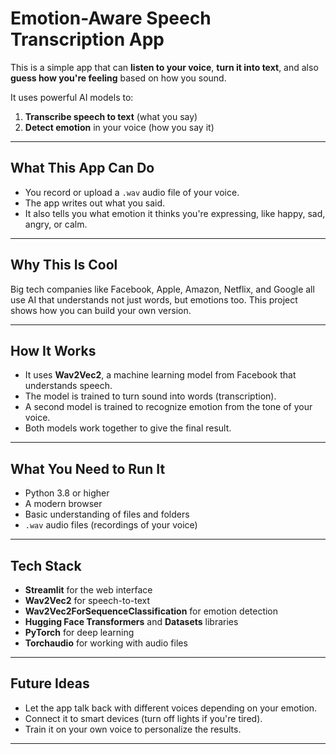 
# Emotion-Aware Speech Transcription App

This is a simple app that can **listen to your voice**, **turn it into text**, and also **guess how you're feeling** based on how you sound.

It uses powerful AI models to:

1. **Transcribe speech to text** (what you say)
2. **Detect emotion** in your voice (how you say it)

---

## What This App Can Do

* You record or upload a `.wav` audio file of your voice.
* The app writes out what you said.
* It also tells you what emotion it thinks you're expressing, like happy, sad, angry, or calm.

---

## Why This Is Cool

Big tech companies like Facebook, Apple, Amazon, Netflix, and Google all use AI that understands not just words, but emotions too. This project shows how you can build your own version.

---

## How It Works

* It uses **Wav2Vec2**, a machine learning model from Facebook that understands speech.
* The model is trained to turn sound into words (transcription).
* A second model is trained to recognize emotion from the tone of your voice.
* Both models work together to give the final result.

---

## What You Need to Run It

* Python 3.8 or higher
* A modern browser
* Basic understanding of files and folders
* `.wav` audio files (recordings of your voice)

---

## Tech Stack

* **Streamlit** for the web interface
* **Wav2Vec2** for speech-to-text
* **Wav2Vec2ForSequenceClassification** for emotion detection
* **Hugging Face Transformers** and **Datasets** libraries
* **PyTorch** for deep learning
* **Torchaudio** for working with audio files

---

## Future Ideas

* Let the app talk back with different voices depending on your emotion.
* Connect it to smart devices (turn off lights if you're tired).
* Train it on your own voice to personalize the results.

---
